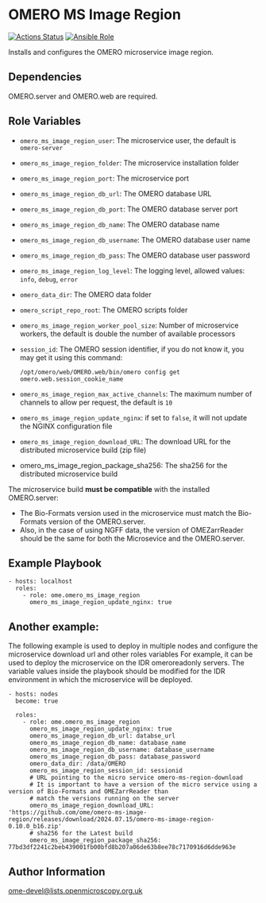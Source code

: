 OMERO MS Image Region
=====================

[![Actions Status](https://github.com/ome/ansible-role-omero-ms-image-region/workflows/Molecule/badge.svg)](https://github.com/ome/ansible-role-omero-ms-image-region/actions)
[![Ansible Role](https://img.shields.io/badge/ansible-galaxy-omero_ms_image_region-blue.svg)](https://galaxy.ansible.com/ui/standalone/roles/ome/omero_ms_image_region/)

Installs and configures the OMERO microservice image region.

Dependencies
------------

OMERO.server and OMERO.web are required.


Role Variables
--------------

- `omero_ms_image_region_user`: The microservice user, the default is `omero-server`
- `omero_ms_image_region_folder`: The microservice installation folder
- `omero_ms_image_region_port`: The microservice port 
- `omero_ms_image_region_db_url`: The OMERO database URL
- `omero_ms_image_region_db_port`:  The OMERO database server port
- `omero_ms_image_region_db_name`: The OMERO database name
- `omero_ms_image_region_db_username`: The OMERO database user name
- `omero_ms_image_region_db_pass`: The OMERO database user password
- `omero_ms_image_region_log_level`: The logging level, allowed values: ``info``, ``debug``,  ``error``
- `omero_data_dir`: The OMERO data folder
- `omero_script_repo_root`: The OMERO scripts folder
- `omero_ms_image_region_worker_pool_size`: Number of microservice workers, the default is double the number of available processors
- `session_id`: The OMERO session identifier, if you do not know it, you may get it using this command:

      /opt/omero/web/OMERO.web/bin/omero config get omero.web.session_cookie_name

- `omero_ms_image_region_max_active_channels`: The maximum number of channels to allow per request, the default is `10`
- `omero_ms_image_region_update_nginx`: if set to `false`, it will not update the NGINX configuration file
- `omero_ms_image_region_download_URL`: The download URL for the distributed microservice build (zip file)
- omero_ms_image_region_package_sha256: The sha256 for the distributed microservice build


The microservice build **must be compatible** with the installed OMERO.server:
- The Bio-Formats version used in the microservice must match the Bio-Formats version of the OMERO.server.
- Also, in the case of using NGFF data, the version of OMEZarrReader should be the same for both the Microsevice and the OMERO.server.

Example Playbook
----------------

    - hosts: localhost
      roles:
        - role: ome.omero_ms_image_region
          omero_ms_image_region_update_nginx: true

Another example:
----------------
The following example is used to deploy in multiple nodes and configure the microservice download url and other roles variables 
For example, it can be used to deploy the microservice on the IDR omeroreadonly servers. The variable values inside the playbook should be modified for the IDR environment in which the microservice will be deployed.

    - hosts: nodes
      become: true
    
      roles:
        - role: ome.omero_ms_image_region
          omero_ms_image_region_update_nginx: true
          omero_ms_image_region_db_url: databse_url
          omero_ms_image_region_db_name: database_name
          omero_ms_image_region_db_username: database_username
          omero_ms_image_region_db_pass: database_password
          omero_data_dir: /data/OMERO
          omero_ms_image_region_session_id: sessionid
          # URL pointing to the micro service omero-ms-region-download
          # It is important to have a version of the micro service using a version of Bio-Formats and OMEZarrReader than
          # match the versions running on the server
          omero_ms_image_region_download_URL: 'https://github.com/ome/omero-ms-image-region/releases/download/2024.07.15/omero-ms-image-region-0.10.0_b16.zip' 
          # sha256 for the Latest build
          omero_ms_image_region_package_sha256: 77bd3df2241c2beb439001fb00bfd8b207a06de63b8ee78c7170916d6dde963e


Author Information
------------------

ome-devel@lists.openmicroscopy.org.uk
